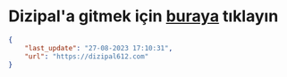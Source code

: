 # Dizipal'a gitmek için [buraya](https://dizipal612.com) tıklayın
    
```json
{
    "last_update": "27-08-2023 17:10:31",
    "url": "https://dizipal612.com"
}
```